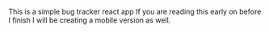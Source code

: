 This is a simple bug tracker react app If you are reading this early on before I finish
I will be creating a mobile version as well.


